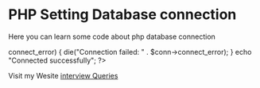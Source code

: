 # PHP Setting Database connection
Here you can learn some code about php database connection

<?php
$servername = "localhost";
$username = "username";
$password = "password";

// Create connection
$conn = new mysqli($servername, $username, $password);

// Check connection
if ($conn->connect_error) {
    die("Connection failed: " . $conn->connect_error);
}
echo "Connected successfully";
?>
Visit my Wesite <a href="https://www.interviewqueries.com/">interview Queries</a>
